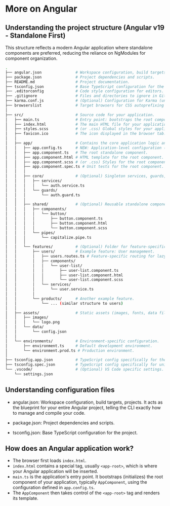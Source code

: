 # More on Angular

## Understanding the project structure (Angular v19 - Standalone First)

This structure reflects a modern Angular application where standalone components are preferred, reducing the reliance on NgModules for component organization.

```bash
.
├── angular.json               # Workspace configuration, build targets, projects.
├── package.json               # Project dependencies and scripts.
├── README.md                  # Project documentation.
├── tsconfig.json              # Base TypeScript configuration for the project.
├── .editorconfig              # Code style configuration for editors.
├── .gitignore                 # Files and directories to ignore in Git.
├── karma.conf.js              # (Optional) Configuration for Karma (unit testing).
├── browserslist               # Target browsers for CSS autoprefixing and Babel.
│
├── src/                       # Source code for your application.
│   ├── main.ts                # Entry point: bootstraps the root component using app.config.ts.
│   ├── index.html             # The main HTML file for your application.
│   ├── styles.scss            # (or .css) Global styles for your application.
│   ├── favicon.ico            # The icon displayed in the browser tab.
│   │
│   ├── app/                   # Contains the core application logic and components.
│   │   ├── app.config.ts      # NEW: Application-level configuration (providers, routing).
│   │   ├── app.component.ts   # The root standalone component.
│   │   ├── app.component.html # HTML template for the root component.
│   │   ├── app.component.scss # (or .css) Styles for the root component.
│   │   ├── app.component.spec.ts # Unit tests for the root component.
│   │   │
│   │   ├── core/              # (Optional) Singleton services, guards, interceptors.
│   │   │   ├── services/
│   │   │   │   └── auth.service.ts
│   │   │   └── guards/
│   │   │       └── auth.guard.ts
│   │   │
│   │   ├── shared/            # (Optional) Reusable standalone components, directives, pipes.
│   │   │   ├── components/
│   │   │   │   └── button/
│   │   │   │       ├── button.component.ts
│   │   │   │       ├── button.component.html
│   │   │   │       └── button.component.scss
│   │   │   └── pipes/
│   │   │       └── capitalize.pipe.ts
│   │   │
│   │   └── features/          # (Optional) Folder for feature-specific standalone components and logic.
│   │       ├── users/         # Example feature: User management.
│   │       │   ├── users.routes.ts # Feature-specific routing for lazy loading.
│   │       │   ├── components/
│   │       │   │   └── user-list/
│   │       │   │       ├── user-list.component.ts
│   │       │   │       ├── user-list.component.html
│   │       │   │       └── user-list.component.scss
│   │       │   └── services/
│   │       │       └── user.service.ts
│   │       │
│   │       └── products/      # Another example feature.
│   │           └── ... (similar structure to users)
│   │
│   ├── assets/                # Static assets (images, fonts, data files).
│   │   ├── images/
│   │   │   └── logo.png
│   │   └── data/
│   │       └── config.json
│   │
│   └── environments/          # Environment-specific configuration.
│       ├── environment.ts     # Default development environment.
│       └── environment.prod.ts # Production environment.
│
├── tsconfig.app.json          # TypeScript config specifically for the application build.
├── tsconfig.spec.json         # TypeScript config specifically for unit tests.
└── .vscode/                   # (Optional) VS Code specific settings.
    └── settings.json
```

## Understanding configuration files

- angular.json: Workspace configuration, build targets, projects. It acts as the blueprint for your entire Angular project, telling the CLI exactly how to manage and compile your code.

- package.json: Project dependencies and scripts.

- tsconfig.json: Base TypeScript configuration for the project.


## How does an Angular application work?

*   The browser first loads `index.html`.
*   `index.html` contains a special tag, usually `<app-root>`, which is where your Angular application will be inserted.
*   `main.ts` is the application's entry point. It bootstraps (initializes) the root component of your application, typically `AppComponent`, using the configuration defined in `app.config.ts`.
*   The `AppComponent` then takes control of the `<app-root>` tag and renders its template.